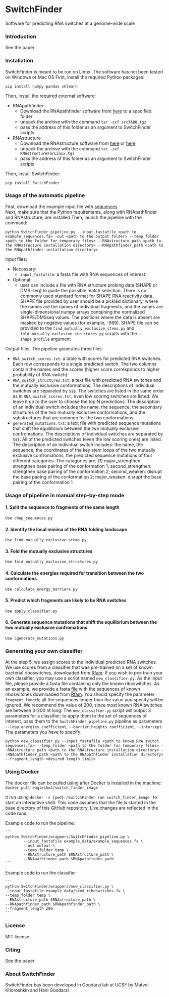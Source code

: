 # SwitchFinder
Software for predicting RNA switches at a genome-wide scale

### Introduction
See the paper

### Installation
SwitchFinder is meant to be run on Linux. The software has not been tested on Windows or Mac OS
First, install the required Python packages:
```
pip install numpy pandas sklearn
```
Then, install the required external software:
- RNApathfinder
	- Download the RNApathfinder software from [here](http://bioinformatics.bc.edu/clotelab/RNApathfinder/srcTABU.tgz) to a specified folder
	- unpack the archive with the command `tar -zxf srcTABU.tgz`
	- pass the address of this folder as an argument to SwitchFinder scripts
- RNAstructure
	- Download the RNAstructure software from [here](http://rna.urmc.rochester.edu/Releases/current/RNAstructureForLinux.tgz) or [here](https://rna.urmc.rochester.edu/RNAstructure.html)
	- unpack the archive with the command `tar -zxf RNAstructureForLinux.tgz`
	- pass the address of this folder as an argument to SwitchFinder scripts	

Then, install SwitchFinder:
```
pip install SwitchFinder
```
### Usage of the automatic pipeline
First, download the example input file with [sequences](https://github.com/goodarzilab/SwitchFinder/blob/main/example_data/example_sequences.fa)<br>
Next, make sure that the Python requirements, along with RNApathfinder and RNAstructure, are installed
Then, launch the pipeline with the command: <br>
```
python SwitchFinder_pipeline.py --input_fastafile <path to example_sequences.fa> -out <path to the output folder> --temp_folder <path to the folder for temporary files> --RNAstructure_path <path to the RNAstructure installation directory> --RNApathfinder_path <path to the RNApathfinder installation directory>
```

Input files:
- Necessary:
	- `input_fastafile`: a fasta file with RNA sequences of interest
- Optional:
	- user can include a file with RNA structure probing data (SHAPE or DMS-seq) to guide the possible match selection. There is no commonly used standard format for SHAPE RNA reactivity data. SHAPE file provided by user should be a pickled dictionary, where the names are the names of individual fragments, and the values are single-dimensional numpy arrays containing the normalized SHAPE/DMSseq values. The positions where the data is absent are masked by negative values (for example, -999). SHAPE file can be provided to the `find_mutually_exclusive_stems.py` and `fold_mutually_exclusive_structures.py` scripts with the `--shape_profile` argument

Output files:
The pipeline generates three files:
- `RNA_switch_scores.txt`: a table with scores for predicted RNA switches. Each row corresponds to a single predicted switch. The two columns contain the names and the scores (higher score corresponds to higher probability of RNA switch)
- `RNA_switch_structures.txt`: a text file with predicted RNA switches and the mutually exclusive conformations. The descriptions of individual switches are separated by `$$$`. The switches are listed in the same order as in `RNA_switch_scores.txt`; even low scoring switches are listed. We leave it up to the user to choose the top N predictions. The description of an individual switch includes the name, the sequence, the secondary structures of the two mutually exclusive conformations, and the substructures that are common for the two conformations
- `generated_mutations.txt`: a text file with predicted sequence mutations that shift the equilibrium between the two mutually exclusive confromations. The descriptions of individual switches are separated by `$$$`. All of the predicted switches (even the low scoring ones) are listed. The description of an individual switch includes: the name, the sequence, the coordinates of the key stem loops of the two mutually exclusive confromations, the predicted sequence mutations of four different categories. The categories are: (1) major_strengthen: strengthen base pairing of the conformation 1; second_strengthen: strengthen base pairing of the conformation 2; second_weaken: disrupt the base pairing of the conformation 2; major_weaken: disrupt the base pairing of the conformation 1 


### Usage of pipeline in manual step-by-step mode
#### 1. Split the sequence to fragments of the same length
	Use chop_sequences.py

#### 2. Identify the local minima of the RNA folding landscape
	Use find_mutually_exclusive_stems.py

#### 3. Fold the mutually exclusive structures
	Use fold_mutually_exclusive_structures.py

#### 4. Calculate the energies required for transition between the two conformations
	Use calculate_energy_barriers.py

#### 5. Predict which fragments are likely to be RNA switches
	Use apply_classifier.py

#### 6. Generate sequence mutations that shift the equilibrium between the two mutually exclusive confromations
	Use cgenerate_mutations.py

### Generating your own classifier
At the step 5, we assign scores to the individual predicted RNA switches. We use scores from a classifier that was pre-trained on a set of known bacterial riboswitches, downloaded from [Rfam](https://rfam.xfam.org/). If you wish to pre-train your own classifier, you may use a script named `new_classifier.py`. As the input file, please provide a fasta file containing only the known riboswitches. As an example, we provide a fasta [file](https://github.com/goodarzilab/SwitchFinder/blob/main/example_data/seed_riboswitches.fa) with the sequences of known riboswitches downloaded from [Rfam](ftp://ftp.ebi.ac.uk/pub/databases/Rfam/CURRENT). You should specify the parameter `--fragment_length`; all the sequences longer than the value you specify will be ignored. We recommend the value of 200, since most known RNA switches are between 0-200 nt long. The `new_classifier.py` script will output 3 parameters for a classifier; to apply them to the set of sequences of interest, pass them to the `SwitchFinder_pipeline.py` pipeline as parameters `--loop_energies_coefficient`, `--barrier_heights_coefficient`, `--intercept`. The parameters you have to specify:
```
python new_classifier.py --input_fastafile <path to known RNA switch sequences.fa> --temp_folder <path to the folder for temporary files> --RNAstructure_path <path to the RNAstructure installation directory> --RNApathfinder_path <path to the RNApathfinder installation directory> --fragment_length <desired length limit>
```

### Using Docker

The docker file can be pulled using after Docker is installed in the machine:
`docker pull eagleshot/switch_finder_image` 

It run using `docker -v {pwd}:/SwitchFinder run switch_finder_image ` to start an interactive shell. This code assumes that the file is started in the base directory of this GitHub repository. Live changes are reflected in the code runs.

Example code to run the pipeline:
````
```
python SwitchFinder/wrappers/SwitchFinder_pipeline.py \
        --input_fastafile example_data/example_sequences.fa \
        --out output \
        --temp_folder temp \
        --RNAstructure_path $RNAstructure_path \
        --RNApathfinder_path $RNApathfinder_path
```
````

Example code to run the classifier
````
```
python SwitchFinder/wrappers/new_classifier.py \
--input_fastafile example_data/seed_riboswitches.fa \
--temp_folder temp \
--RNAstructure_path $RNAstructure_path \
--RNApathfinder_path $RNApathfinder_path \
--fragment_length 200
```
````

### License
MIT license

### Citing
See the paper

### About SwitchFinder
SwitchFinder has been developed in Goodarzi lab at UCSF by Matvei Khoroshkin and Hani Goodarzi